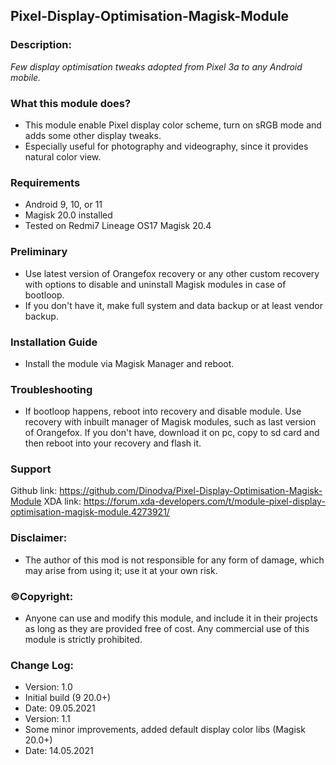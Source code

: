 ## Pixel-Display-Optimisation-Magisk-Module

### Description:
*Few display optimisation tweaks adopted from Pixel 3a to any Android mobile.*

### What this module does?
* This module enable Pixel display color scheme, turn on sRGB mode and adds some other display tweaks.
* Especially useful for photography and videography, since it provides natural color view.

### Requirements
* Android 9, 10, or 11
* Magisk 20.0 installed
* Tested on Redmi7 Lineage OS17 Magisk 20.4

### Preliminary
* Use latest version of Orangefox recovery or any other custom recovery with options to disable and uninstall Magisk modules in case of bootloop.
* If you don't have it, make full system and data backup or at least vendor backup. 

### Installation Guide
* Install the module via Magisk Manager and reboot.

### Troubleshooting
* If bootloop happens, reboot into recovery and disable module. Use recovery with inbuilt manager of Magisk modules, such as last version of Orangefox. If you don't have, download it on pc, copy to sd card and then reboot into your recovery and flash it.

### Support
Github link: https://github.com/Dinodva/Pixel-Display-Optimisation-Magisk-Module
XDA link: https://forum.xda-developers.com/t/module-pixel-display-optimisation-magisk-module.4273921/

### Disclaimer:
* The author of this mod is not responsible for any form of damage, which may arise from using it; use it at your own risk.

### ©Copyright:
* Anyone can use and modify this module, and include it in their projects as long as they are provided free of cost. Any commercial use of this module is strictly prohibited.

### Change Log:
* Version: 1.0
* Initial build (9 20.0+)
* Date: 09.05.2021
* Version: 1.1
* Some minor improvements, added default display color libs (Magisk 20.0+)
* Date: 14.05.2021



